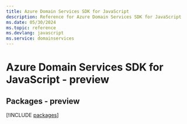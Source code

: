 ```yaml
---
title: Azure Domain Services SDK for JavaScript
description: Reference for Azure Domain Services SDK for JavaScript
ms.date: 05/30/2024
ms.topic: reference
ms.devlang: javascript
ms.service: domainservices
---
```

# Azure Domain Services SDK for JavaScript - preview
## Packages - preview
[!INCLUDE [packages](domain-services-index.md)]